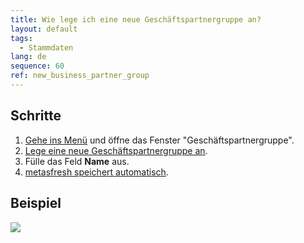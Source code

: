 ```yaml
---
title: Wie lege ich eine neue Geschäftspartnergruppe an?
layout: default
tags:
  - Stammdaten
lang: de
sequence: 60
ref: new_business_partner_group
---
```


## Schritte
1. [Gehe ins Menü](Menu) und öffne das Fenster "Geschäftspartnergruppe".
1. [Lege eine neue Geschäftspartnergruppe an](Neuer_Datensatz_Fenster_Webui).
1. Fülle das Feld **Name** aus.
1. [metasfresh speichert automatisch](Speicheranzeige).

## Beispiel
![](assets/Neue_Geschäftspartnergruppe.gif)
